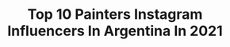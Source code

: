 ---
title: Top 10 Painters Instagram Influencers In Argentina In 2021
description: >-
  Find top painters Instagram influencers in Argentina in 2021. Most popular hashtags: #art #arte #artist #love.
platform: Instagram
hits: 64
text_top: Analyze the top-rated Instagram profiles on inBeat.
text_bottom: Our platform aggregates 64 Instagram influencers like this in Argentina for you to contact.
profiles:
  - username: "facundoquiros"
    fullname: >-
      Facu Quiros
    bio: >-
      En @sexvivituexperiencia Actor, Bailarin-Coreógrafo, Modelo. Compartiendo mí historia.
    location: "Argentina"
    followers: 9482
    engagement: 903
    commentsToLikes: 0.114274
    id: ck5c7cxnk7aqn0i114x8997p1
    verified: false
    hashtags: "#naked, #model, #bodybuilding, #nudephotography"
  - username: "bru.saa"
    fullname: >-
      Sabrina • 🌿
    bio: >-
      Tatuadora en Casa Indeleble 🖤 La Plata . Argentina 🇦🇷 . @casaindeleble
    location: "Argentina"
    followers: 9425
    engagement: 908
    commentsToLikes: 0.037938
    id: ck5znsosbp2y10i14sfq9ir4d
    verified: false
    hashtags: "#dogsofinstagram, #neotradicionaltattoo, #chrysanthemums, #colors"
  - username: "dani_dossantoss"
    fullname: >-
      Daniela Dos Santos
    bio: >-
      🥀𝓥𝓲𝓿𝓸 𝓹𝓪𝓻𝓪 𝓒𝓻𝓮𝓪𝓻🥀 🌈 Mi Arte @dani_dossart 🎙Podcast: #danielogia 💗YouTube: dani dos santos 🎬 Actriz • Ilustradora 🎨 🔮 Diseñadora • Modelo •🇻🇪
    location: "Argentina"
    followers: 35678
    engagement: 158
    commentsToLikes: 0.073441
    id: ck136ixq86ppn0i19bpro10ht
    verified: false
    hashtags: "#chicas, #selfie, #retratos, #buenosaires"
  - username: "dpillogrillo"
    fullname: >-
      Diego Grillo Ilustrador
    bio: >-
      https://www.youtube.com/user/f0xydiego https://www.patreon.com/dpillogrillo
    location: "Argentina"
    followers: 9147
    engagement: 795
    commentsToLikes: 0.017744
    id: ckaowov5p9sjn0i78i8kmgbhn
    verified: false
    hashtags: "#sketch, #pintando, #pencil, #dailyart"
  - username: "yolandaperalta10"
    fullname: >-
      Yolanda Peralta
    bio: >-
      🇦🇷#Artist ©Photos and copyrighted painting. 📨Contact MD/yolma.84@gmail.com ✒ @yolandaperalta_drawings ✏ 📹TikTok yolanda_peralta10
    location: "Argentina"
    followers: 38251
    engagement: 583
    commentsToLikes: 0.208651
    id: ck9hcf5ihl3fh0j78wwg5gk87
    verified: false
    hashtags: "#bohostyle, #painting, #artoftheday, #patterndesign"
  - username: "anickanita"
    fullname: >-
      Ana Sanfelippo
    bio: >-
      Illustration💜Surface design💚Lettering💛 From BA 🇦🇷 Living in Madrid💃🏻 https://www.domestika.org/es/courses/493-diseno-de-patrones-ilustrados/anickanita
    location: "Argentina"
    followers: 25543
    engagement: 347
    commentsToLikes: 0.029369
    id: ck55osctm90w10i11n56lpcwp
    verified: false
    hashtags: "#books, #wip, #quedateencasa, #sneakpeek"
  - username: "zurdo.caribe"
    fullname: >-
      🌐
    bio: >-
      El Zurdo. @loscms @caribestribu Entrevista en Mtn-world⬇️
    location: "Argentina"
    followers: 13725
    engagement: 1193
    commentsToLikes: 0.027384
    id: ck0w2b94fnhqb0i19abiyiras
    verified: false
    hashtags: "#graffiti, #spray, #collage, #zurdo"
  - username: "gus_alvarez"
    fullname: >-
      𝔾𝕌𝕊 𝔸𝕃𝕍𝔸ℝ𝔼ℤ
    bio: >-
      🇲🇽 Villahermosa! Me conocerás por hacer sesiones de retrato con XVs, después descubrirás qué hago mucho más.
    location: "Argentina"
    followers: 21214
    engagement: 294
    commentsToLikes: 0.019570
    id: ckap1tersw28p0i78lp3xweid
    verified: false
    hashtags: "#godoxmexico, #love, #campechewedding, #fujilove"
  - username: "_sarnax"
    fullname: >-
      sarnosa
    bio: >-
      ✦ Commissions: DM me ✦ Arg 🇦🇷 | 16 | she/her ✦ Eng/esp | 18.11 🎂
    location: "Argentina"
    followers: 8607
    engagement: 2716
    commentsToLikes: 0.026123
    id: ckap8zjj1qkr70i785zf1nmim
    verified: false
    hashtags: "#kimyoosung, #yoosung, #mysticmessengerfanart, #wacomintuos"
  - username: "telodijecantando"
    fullname: >-
      Te lo dije cantando
    bio: >-
      Textos de Te lo dije cantando. Todas las fotos de esta cuenta las encuentro en Pinterest
    location: "Argentina"
    followers: 10375
    engagement: 572
    commentsToLikes: 0.014316
    id: ck60316v4kfhs0i14pdz10wad
    verified: false
    hashtags: "#reflexiones, #amigos, #abrazos, #post"
---